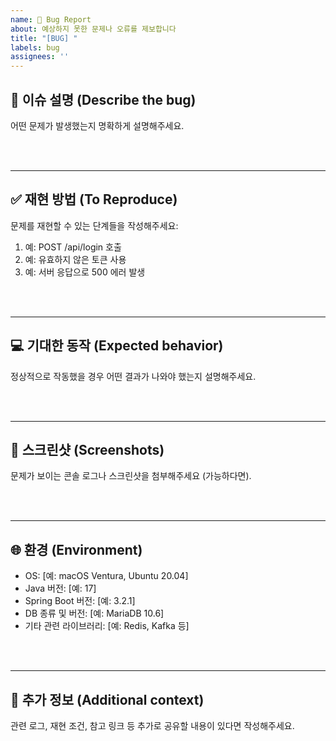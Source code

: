 ```yaml
---
name: 🐞 Bug Report
about: 예상하지 못한 문제나 오류를 제보합니다
title: "[BUG] "
labels: bug
assignees: ''
---
```


## 🐞 이슈 설명 (Describe the bug)
어떤 문제가 발생했는지 명확하게 설명해주세요.

<br><br/>

---

## ✅ 재현 방법 (To Reproduce)
문제를 재현할 수 있는 단계들을 작성해주세요:

1. 예: POST /api/login 호출
2. 예: 유효하지 않은 토큰 사용
3. 예: 서버 응답으로 500 에러 발생

<br><br/>

---

## 💻 기대한 동작 (Expected behavior)
정상적으로 작동했을 경우 어떤 결과가 나와야 했는지 설명해주세요.

<br><br/>

---

## 📸 스크린샷 (Screenshots)
문제가 보이는 콘솔 로그나 스크린샷을 첨부해주세요 (가능하다면).

<br><br/>

---

## 🌐 환경 (Environment)
- OS: [예: macOS Ventura, Ubuntu 20.04]
- Java 버전: [예: 17]
- Spring Boot 버전: [예: 3.2.1]
- DB 종류 및 버전: [예: MariaDB 10.6]
- 기타 관련 라이브러리: [예: Redis, Kafka 등]

<br><br/>

---

## 📝 추가 정보 (Additional context)
관련 로그, 재현 조건, 참고 링크 등 추가로 공유할 내용이 있다면 작성해주세요.